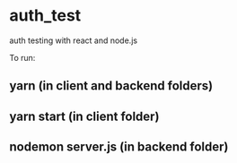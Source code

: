 # auth_test
auth testing with react and node.js

To run:
## yarn (in client and backend folders)
## yarn start (in client folder)
## nodemon server.js (in backend folder)
